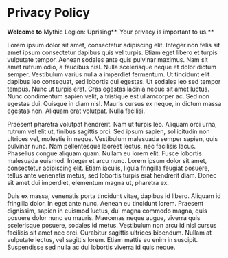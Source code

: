 # Privacy Policy

**Welcome to** Mythic Legion: Uprising**. Your privacy is important to us.**

Lorem ipsum dolor sit amet, consectetur adipiscing elit. Integer non felis sit amet ipsum consectetur dapibus quis vel turpis. Etiam eget libero et turpis vulputate tempor. Aenean sodales ante quis pulvinar maximus. Nam sit amet rutrum odio, a faucibus nisl. Nulla scelerisque neque et dolor dictum semper. Vestibulum varius nulla a imperdiet fermentum. Ut tincidunt elit dapibus leo consequat, sed lobortis dui egestas. Ut sodales leo sed tempor tempus. Nunc ut turpis erat. Cras egestas lacinia neque sit amet luctus. Nunc condimentum sapien velit, a tristique est ullamcorper ac. Sed non egestas dui. Quisque in diam nisl. Mauris cursus ex neque, in dictum massa egestas non. Aliquam erat volutpat. Nulla facilisi.

Praesent pharetra volutpat hendrerit. Nam ut turpis leo. Aliquam orci urna, rutrum vel elit ut, finibus sagittis orci. Sed ipsum sapien, sollicitudin non ultrices vel, molestie in neque. Vestibulum malesuada semper sapien, quis pulvinar nunc. Nam pellentesque laoreet lectus, nec facilisis lacus. Phasellus congue aliquam quam. Nullam eu lorem elit. Fusce lobortis malesuada euismod. Integer et arcu nunc. Lorem ipsum dolor sit amet, consectetur adipiscing elit. Etiam iaculis, ligula fringilla feugiat posuere, tellus ante venenatis metus, sed lobortis turpis erat hendrerit diam. Donec sit amet dui imperdiet, elementum magna ut, pharetra ex.

Duis ex massa, venenatis porta tincidunt vitae, dapibus id libero. Aliquam id fringilla dolor. In eget ante nunc. Aenean eu tincidunt lorem. Praesent dignissim, sapien in euismod luctus, dui magna commodo magna, quis posuere dolor nunc eu mauris. Maecenas neque augue, viverra quis scelerisque posuere, sodales id metus. Vestibulum non arcu id nisl cursus facilisis sit amet nec orci. Curabitur sagittis ultrices bibendum. Nullam at vulputate lectus, vel sagittis lorem. Etiam mattis eu enim in suscipit. Suspendisse sed nulla ac dui lobortis viverra id quis neque.

